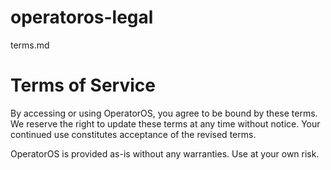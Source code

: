 # operatoros-legal
terms.md
# Terms of Service

By accessing or using OperatorOS, you agree to be bound by these terms. We reserve the right to update these terms at any time without notice. Your continued use constitutes acceptance of the revised terms.

OperatorOS is provided as-is without any warranties. Use at your own risk.
